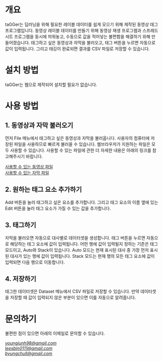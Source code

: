 # 개요
taGGer는 딥러닝을 위해 필요한 레이블 데이터를 쉽게 모으기 위해 제작된 동영상 태그 프로그램입니다.
동영상 레이블 데이터를 만들기 위해 동영상 재생 프로그램과 스프레드시트 프로그램을 동시에 띄워놓고,
수동으로 값을 적어넣는 불편함을 해결하기 위해 만들어졌습니다.
태그하고 싶은 동영상과 자막을 불러오고, 태그 버튼을 누르면 자동으로 값이 입력됩니다.
그리고 태깅이 완료되면 결과를 CSV 파일로 저장할 수 있습니다.


# 설치 방법
taGGer는 웹으로 제작되어 설치할 필요가 없습니다.


# 사용 방법

## 1. 동영상과 자막 불러오기
먼저 File 메뉴에서 태그하고 싶은 동영상과 자막을 불러옵니다.
사용자의 컴퓨터에 저장된 파일을 사용하므로 빠르게 불러올 수 있습니다.
웹브라우저가 지원하는 파일은 모두 사용할 수 있습니다.
사용할 수 있는 파일에 관한 더 자세한 내용은 아래의 링크를 참고해주시기 바랍니다.

[사용할 수 있는 동영상 파일](https://developer.mozilla.org/en-US/docs/Web/HTML/Supported_media_formats)<br/>
[사용할 수 있는 자막 파일](https://developer.mozilla.org/en-US/docs/Web/API/WebVTT_API)

## 2. 원하는 태그 요소 추가하기
Add 버튼을 눌러 태그하고 싶은 요소를 추가합니다.
그리고 태그 요소의 이름 옆에 있는 Edit 버튼을 눌러 태그 요소가 가질 수 있는 값을 추가합니다.

## 3. 태그하기
자막을 불러오면 자동으로 대사별로 데이터셋을 생성합니다.
태그 버튼을 누르면 자동으로 해당하는 태그 요소에 값이 입력됩니다.
어떤 행에 값이 입력될지 정하는 기준은 태그 모드이고, Auto와 Stack이 있습니다.
Auto 모드는 현재 표시된 대사 중 가장 먼저 표시된 대사가 있는 행에 값이 입력됩니다.
Stack 모드는 현재 행의 모든 태그 요소에 값이 입력되면 다음 행으로 이동합니다.

## 4. 저장하기
태그한 데이터셋은 Dataset 메뉴에서 CSV 파일로 저장할 수 있습니다.
만약 데이터셋을 저장할 때 값이 입력되지 않은 부분이 있으면 이를 자동으로 알려줍니다.


# 문의하기
불편한 점이 있으면 아래의 이메일로 문의할 수 있습니다.

*youngjunh98@gmail.com*<br/>
*leesbin0111@gmail.com*<br/>
*byungchull@gmail.com*